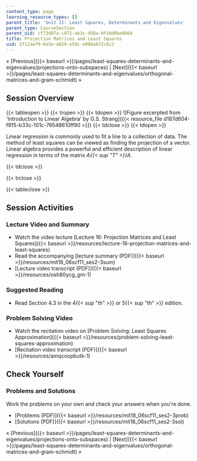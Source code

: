```yaml
---
content_type: page
learning_resource_types: []
parent_title: 'Unit II: Least Squares, Determinants and Eigenvalues'
parent_type: CourseSection
parent_uid: cf73d07a-c972-ab3c-450a-0f10d0be0664
title: Projection Matrices and Least Squares
uid: 5f12aef9-0a3e-a658-e59c-e968a672c0c2
---
```


« [Previous]({{< baseurl >}}/pages/least-squares-determinants-and-eigenvalues/projections-onto-subspaces) | [Next]({{< baseurl >}}/pages/least-squares-determinants-and-eigenvalues/orthogonal-matrices-and-gram-schmidt) »

Session Overview
----------------

{{< tableopen >}}
{{< tropen >}}
{{< tdopen >}}
![Figure excerpted from 'Introduction to Linear Algebra' by G.S. Strang]({{< resource_file d187d604-f915-b33c-101c-76548610ff90 >}})
{{< tdclose >}}
{{< tdopen >}}


Linear regression is commonly used to fit a line to a collection of data. The method of least squares can be viewed as finding the projection of a vector. Linear algebra provides a powerful and efficient description of linear regression in terms of the matrix _A{{< sup "T" >}}A_.


{{< tdclose >}}

{{< trclose >}}

{{< tableclose >}}

Session Activities
------------------

### Lecture Video and Summary

*   Watch the video lecture [Lecture 16: Projection Matrices and Least Squares]({{< baseurl >}}/resources/lecture-16-projection-matrices-and-least-squares)
*   Read the accompanying [lecture summary (PDF)]({{< baseurl >}}/resources/mit18_06scf11_ses2-3sum)
*   [Lecture video transcript (PDF)]({{< baseurl >}}/resources/osh80ycg_gm-1)

### Suggested Reading

*   Read Section 4.3 in the 4{{< sup "th" >}} or 5{{< sup "th" >}} edition.

### Problem Solving Video

*   Watch the recitation video on [Problem Solving: Least Squares Approximation]({{< baseurl >}}/resources/problem-solving-least-squares-approximation)
*   [Recitation video transcript (PDF)]({{< baseurl >}}/resources/amqcoopbutk-1)

Check Yourself
--------------

### Problems and Solutions

Work the problems on your own and check your answers when you're done.

*   [Problems (PDF)]({{< baseurl >}}/resources/mit18_06scf11_ses2-3prob)
*   [Solutions (PDF)]({{< baseurl >}}/resources/mit18_06scf11_ses2-3sol)

« [Previous]({{< baseurl >}}/pages/least-squares-determinants-and-eigenvalues/projections-onto-subspaces) | [Next]({{< baseurl >}}/pages/least-squares-determinants-and-eigenvalues/orthogonal-matrices-and-gram-schmidt) »